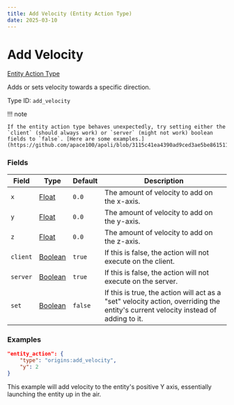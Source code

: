 ```yaml
---
title: Add Velocity (Entity Action Type)
date: 2025-03-10
---
```


# Add Velocity

[Entity Action Type](../entity_action_types.md)

Adds or sets velocity towards a specific direction.

Type ID: `add_velocity`

!!! note

    If the entity action type behaves unexpectedly, try setting either the `client` (should always work) or `server` (might not work) boolean fields to `false`. [Here are some examples.](https://github.com/apace100/apoli/blob/3115c41ea4390ad9ced3ae5be86151131accc36f/testdata/apoli/powers/add_velocity.json)


### Fields

| Field    | Type                                | Default   | Description                                                                                                                        |
| -------- | ----------------------------------- | --------- | ---------------------------------------------------------------------------------------------------------------------------------- |
| `x`      | [Float](../data_types/float.md)     | `0.0`     | The amount of velocity to add on the x-axis.                                                                                       |
| `y`      | [Float](../data_types/float.md)     | `0.0`     | The amount of velocity to add on the y-axis.                                                                                       |
| `z`      | [Float](../data_types/float.md)     | `0.0`     | The amount of velocity to add on the z-axis.                                                                                       |
| `client` | [Boolean](../data_types/boolean.md) | `true`    | If this is false, the action will not execute on the client.                                                                       |
| `server` | [Boolean](../data_types/boolean.md) | `true`    | If this is false, the action will not execute on the server.                                                                       |
| `set`    | [Boolean](../data_types/boolean.md) | `false`   | If this is true, the action will act as a "set" velocity action, overriding the entity's current velocity instead of adding to it. |



### Examples

```json
"entity_action": {
    "type": "origins:add_velocity",
    "y": 2
}
```

This example will add velocity to the entity's positive Y axis, essentially launching the entity up in the air.

